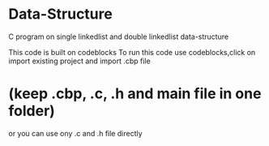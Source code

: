 # Data-Structure
C program on single linkedlist and double linkedlist data-structure 

This code is built on codeblocks 
To run this code use codeblocks,click on import existing project and import .cbp file 
# (keep .cbp, .c, .h and main file in one folder)
or you can use ony .c and .h file directly